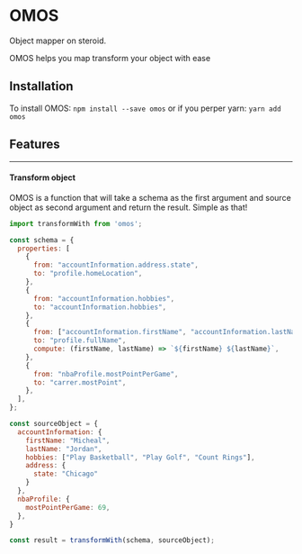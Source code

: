 # OMOS

Object mapper on steroid.

OMOS helps you map transform your object with ease 

## Installation
To install OMOS:
`npm install --save omos`
or if you perper yarn:
`yarn add omos`

## Features
---
#### Transform object
OMOS is a function that will take a schema as the first argument and source object as second argument and return the result. Simple as that!

```javascript
import transformWith from 'omos';

const schema = {
  properties: [
    {
      from: "accountInformation.address.state",
      to: "profile.homeLocation",
    },
    {
      from: "accountInformation.hobbies",
      to: "accountInformation.hobbies",
    },
    {
      from: ["accountInformation.firstName", "accountInformation.lastName"],
      to: "profile.fullName",
      compute: (firstName, lastName) => `${firstName} ${lastName}`,
    },
    {
      from: "nbaProfile.mostPointPerGame",
      to: "carrer.mostPoint",
    },
  ],
};

const sourceObject = {
  accountInformation: {
    firstName: "Micheal",
    lastName: "Jordan",
    hobbies: ["Play Basketball", "Play Golf", "Count Rings"],
    address: {
      state: "Chicago"
    }
  },
  nbaProfile: {
    mostPointPerGame: 69,
  },
}

const result = transformWith(schema, sourceObject);

```
